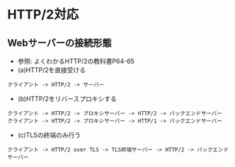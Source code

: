 # HTTP/2対応
## Webサーバーの接続形態
- 参照: よくわかるHTTP/2の教科書P64-65
- (a)HTTP/2を直接受ける
```
クライアント -> HTTP/2 -> サーバー
```
- (b)HTTP/2をリバースプロキシする
```
クライアント -> HTTP/2 -> プロキシサーバー -> HTTP/2 -> バックエンドサーバー
クライアント -> HTTP/2 -> プロキシサーバー -> HTTP/1 -> バックエンドサーバー
```
- (c)TLSの終端のみ行う
```
クライアント -> HTTP/2 over TLS -> TLS終端サーバー -> HTTP/2 -> バックエンドサーバー
```
